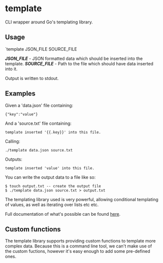 # template
CLI wrapper around Go's templating library.

## Usage
`template JSON_FILE SOURCE_FILE

__*JSON_FILE*__		-	JSON formatted data which should be inserted into the template.
__*SOURCE_FILE*__	-	Path to the file which should have data inserted into it.

Output is written to stdout.

## Examples
Given a 'data.json' file containing:
```
{"key":"value"}
```
And a 'source.txt' file containing:
```
template inserted '{{.key}}' into this file.
```
Calling:
```
./template data.json source.txt
```
Outputs:
```
template inserted 'value' into this file.
```
You can write the output data to a file like so:
```
$ touch output.txt -- create the output file
$ ./template data.json source.txt > output.txt
```

The templating library used is very powerful, allowing conditional templating of values, as well as iterating over lists etc etc.

Full documentation of what's possible can be found [here](https://curtisvermeeren.github.io/2017/09/14/Golang-Templates-Cheatsheet).

## Custom functions
The template library supports providing custom functions to template more complex data. Because this is a command line tool, we 
can't make use of the custom fuctions, however it's easy enough to add some pre-defined ones.
